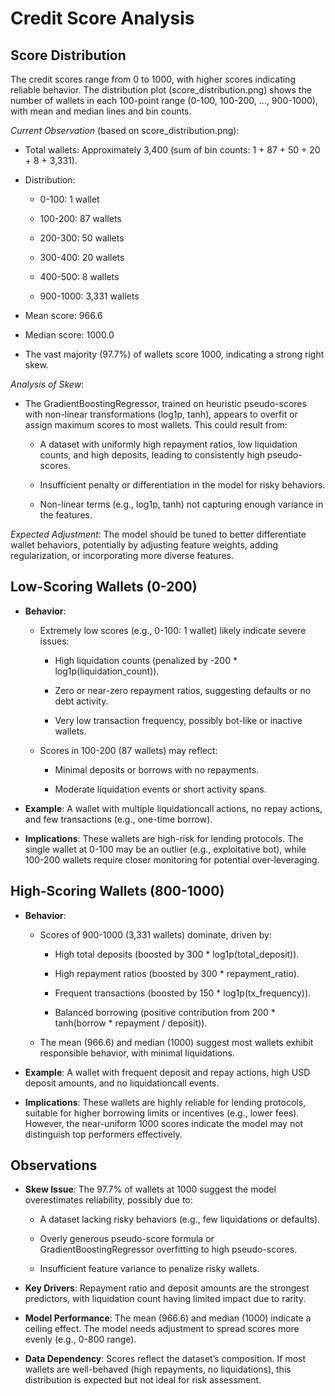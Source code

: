 Credit Score Analysis
=====================

Score Distribution
------------------

The credit scores range from 0 to 1000, with higher scores indicating reliable behavior. The distribution plot (score\_distribution.png) shows the number of wallets in each 100-point range (0-100, 100-200, ..., 900-1000), with mean and median lines and bin counts.

_Current Observation_ (based on score\_distribution.png):

*   Total wallets: Approximately 3,400 (sum of bin counts: 1 + 87 + 50 + 20 + 8 + 3,331).
    
*   Distribution:
    
    *   0-100: 1 wallet
        
    *   100-200: 87 wallets
        
    *   200-300: 50 wallets
        
    *   300-400: 20 wallets
        
    *   400-500: 8 wallets
        
    *   900-1000: 3,331 wallets
        
*   Mean score: 966.6
    
*   Median score: 1000.0
    
*   The vast majority (97.7%) of wallets score 1000, indicating a strong right skew.
    

_Analysis of Skew_:

*   The GradientBoostingRegressor, trained on heuristic pseudo-scores with non-linear transformations (log1p, tanh), appears to overfit or assign maximum scores to most wallets. This could result from:
    
    *   A dataset with uniformly high repayment ratios, low liquidation counts, and high deposits, leading to consistently high pseudo-scores.
        
    *   Insufficient penalty or differentiation in the model for risky behaviors.
        
    *   Non-linear terms (e.g., log1p, tanh) not capturing enough variance in the features.
        

_Expected Adjustment_: The model should be tuned to better differentiate wallet behaviors, potentially by adjusting feature weights, adding regularization, or incorporating more diverse features.

Low-Scoring Wallets (0-200)
---------------------------

*   **Behavior**:
    
    *   Extremely low scores (e.g., 0-100: 1 wallet) likely indicate severe issues:
        
        *   High liquidation counts (penalized by -200 \* log1p(liquidation\_count)).
            
        *   Zero or near-zero repayment ratios, suggesting defaults or no debt activity.
            
        *   Very low transaction frequency, possibly bot-like or inactive wallets.
            
    *   Scores in 100-200 (87 wallets) may reflect:
        
        *   Minimal deposits or borrows with no repayments.
            
        *   Moderate liquidation events or short activity spans.
            
*   **Example**: A wallet with multiple liquidationcall actions, no repay actions, and few transactions (e.g., one-time borrow).
    
*   **Implications**: These wallets are high-risk for lending protocols. The single wallet at 0-100 may be an outlier (e.g., exploitative bot), while 100-200 wallets require closer monitoring for potential over-leveraging.
    

High-Scoring Wallets (800-1000)
-------------------------------

*   **Behavior**:
    
    *   Scores of 900-1000 (3,331 wallets) dominate, driven by:
        
        *   High total deposits (boosted by 300 \* log1p(total\_deposit)).
            
        *   High repayment ratios (boosted by 300 \* repayment\_ratio).
            
        *   Frequent transactions (boosted by 150 \* log1p(tx\_frequency)).
            
        *   Balanced borrowing (positive contribution from 200 \* tanh(borrow \* repayment / deposit)).
            
    *   The mean (966.6) and median (1000) suggest most wallets exhibit responsible behavior, with minimal liquidations.
        
*   **Example**: A wallet with frequent deposit and repay actions, high USD deposit amounts, and no liquidationcall events.
    
*   **Implications**: These wallets are highly reliable for lending protocols, suitable for higher borrowing limits or incentives (e.g., lower fees). However, the near-uniform 1000 scores indicate the model may not distinguish top performers effectively.
    

Observations
------------

*   **Skew Issue**: The 97.7% of wallets at 1000 suggest the model overestimates reliability, possibly due to:
    
    *   A dataset lacking risky behaviors (e.g., few liquidations or defaults).
        
    *   Overly generous pseudo-score formula or GradientBoostingRegressor overfitting to high pseudo-scores.
        
    *   Insufficient feature variance to penalize risky wallets.
        
*   **Key Drivers**: Repayment ratio and deposit amounts are the strongest predictors, with liquidation count having limited impact due to rarity.
    
*   **Model Performance**: The mean (966.6) and median (1000) indicate a ceiling effect. The model needs adjustment to spread scores more evenly (e.g., 0-800 range).
    
*   **Data Dependency**: Scores reflect the dataset’s composition. If most wallets are well-behaved (high repayments, no liquidations), this distribution is expected but not ideal for risk assessment.